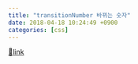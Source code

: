 ```yaml
---
title: "transitionNumber 바뀌는 숫자"
date: 2018-04-18 10:24:49 +0900
categories: [css]
---
```





[🔗link](http://www.mins01.com/mh/tech/read/1153)